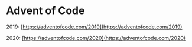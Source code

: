 # Advent of Code

2019: [https://adventofcode.com/2019](https://adventofcode.com/2019)

2020: [https://adventofcode.com/2020](https://adventofcode.com/2020)